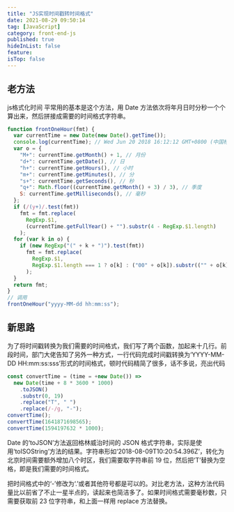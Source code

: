 ```yaml
---
title: "JS实现时间戳转时间格式"
date: 2021-08-29 09:50:14
tag: [JavaScript]
category: front-end-js
published: true
hideInList: false
feature:
isTop: false
---
```


## 老方法

js格式化时间
平常用的基本是这个方法，用 Date 方法依次将年月日时分秒一个个算出来，然后拼接成需要的时间格式字符串。

```javascript
function frontOneHour(fmt) {
  var currentTime = new Date(new Date().getTime());
  console.log(currentTime); // Wed Jun 20 2018 16:12:12 GMT+0800 (中国标准时间)
  var o = {
    "M+": currentTime.getMonth() + 1, // 月份
    "d+": currentTime.getDate(), // 日
    "h+": currentTime.getHours(), // 小时
    "m+": currentTime.getMinutes(), // 分
    "s+": currentTime.getSeconds(), // 秒
    "q+": Math.floor((currentTime.getMonth() + 3) / 3), // 季度
    S: currentTime.getMilliseconds(), // 毫秒
  };
  if (/(y+)/.test(fmt))
    fmt = fmt.replace(
      RegExp.$1,
      (currentTime.getFullYear() + "").substr(4 - RegExp.$1.length)
    );
  for (var k in o) {
    if (new RegExp("(" + k + ")").test(fmt))
      fmt = fmt.replace(
        RegExp.$1,
        RegExp.$1.length === 1 ? o[k] : ("00" + o[k]).substr(("" + o[k]).length)
      );
  }
  return fmt;
}
// 调用
frontOneHour("yyyy-MM-dd hh:mm:ss");
```

## 新思路

为了将时间戳转换为我们需要的时间格式，我们写了两个函数，加起来十几行。前段时间，部门大佬告知了另外一种方式，一行代码完成时间戳转换为‘YYYY-MM-DD HH:mm:ss:sss’形式的时间格式，顿时代码精简了很多，话不多说，亮出代码

```javascript
const convertTime = (time = +new Date()) =>
  new Date(time + 8 * 3600 * 1000)
    .toJSON()
    .substr(0, 19)
    .replace("T", " ")
    .replace(/-/g, "-");
convertTime();
convertTime(1641871698565);
convertTime(1594197632 * 1000);
```

Date 的‘toJSON’方法返回格林威治时间的 JSON 格式字符串，实际是使用‘toISOString’方法的结果。字符串形如‘2018-08-09T10:20:54.396Z’，转化为北京时间需要额外增加八个时区，我们需要取字符串前 19 位，然后把‘T’替换为空格，即是我们需要的时间格式。

把时间格式中的‘-’修改为‘.’或者其他符号都是可以的。对比老方法，这种方法代码量比以前省了不止一星半点的，读起来也简洁多了。如果时间格式需要毫秒数，只需要获取前 23 位字符串，和上面一样用 replace 方法替换。
